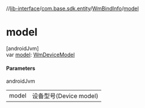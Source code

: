 //[lib-interface](../../../index.md)/[com.base.sdk.entity](../index.md)/[WmBindInfo](index.md)/[model](model.md)

# model

[androidJvm]\
var [model](model.md): [WmDeviceModel](../-wm-device-model/index.md)

#### Parameters

androidJvm

| | |
|---|---|
| model | 设备型号(Device model) |
